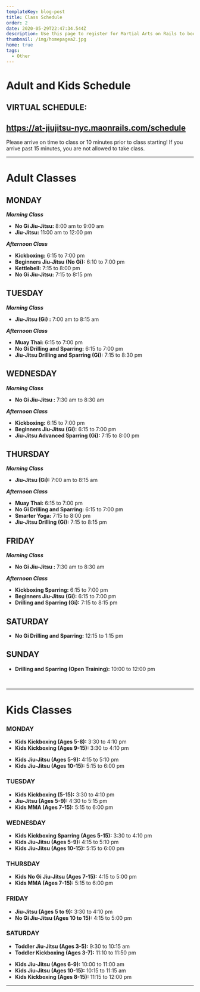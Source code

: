 ```yaml
---
templateKey: blog-post
title: Class Schedule
order: 2
date: 2020-05-29T22:47:34.544Z
description: Use this page to register for Martial Arts on Rails to book classes online.
thumbnail: /img/homepagea2.jpg
home: true
tags:
  - Other
---
```

# Adult and Kids Schedule

## VIRTUAL SCHEDULE:

## <https://at-jiujitsu-nyc.maonrails.com/schedule>

Please arrive on time to class or 10 minutes prior to class starting!  If you arrive past 15 minutes, you are not allowed to take class.

<script src="https://www.maonrails.com/js/widgets.js"></script>

<div class="maonrails-booking" attr-gym="DL7vA"></div>

- - -

# Adult Classes

## MONDAY

**_Morning Class_**

* **No Gi Jiu-Jitsu:** 8:00 am to 9:00 am
* **Jiu-Jitsu:** 11:00 am to 12:00 pm

_**Afternoon Class**_

* **Kickboxing:** 6:15 to 7:00 pm
* **Beginners Jiu-Jitsu (No Gi):** 6:10 to 7:00 pm
* **Kettlebell:** 7:15 to 8:00 pm
* **No Gi Jiu-Jitsu:** 7:15 to 8:15 pm

## TUESDAY

**_Morning Class_**

* **Jiu-Jitsu (Gi) :** 7:00 am to 8:15 am

_**Afternoon Class**_

* **Muay Thai:** 6:15 to 7:00 pm
* **No Gi Drilling and Sparring:** 6:15 to 7:00 pm
* **Jiu-Jitsu Drilling and Sparring (Gi):** 7:15 to 8:30 pm

## WEDNESDAY

**_Morning Class_**

* **No Gi Jiu-Jitsu :** 7:30 am to 8:30 am

_**Afternoon Class**_

* **Kickboxing:** 6:15 to 7:00 pm
* **Beginners Jiu-Jitsu (Gi):** 6:15 to 7:00 pm
* **Jiu-Jitsu Advanced Sparring (Gi):** 7:15 to 8:00 pm

## THURSDAY

**_Morning Class_**

* **Jiu-Jitsu (Gi):** 7:00 am to 8:15 am

_**Afternoon Class**_

* **Muay Thai:** 6:15 to 7:00 pm
* **No Gi Drilling and Sparring:** 6:15 to 7:00 pm
* **Smarter Yoga:** 7:15 to 8:00 pm
* **Jiu-Jitsu Drilling (Gi):** 7:15 to 8:15 pm

## FRIDAY

**_Morning Class_**

* **No Gi Jiu-Jitsu :** 7:30 am to 8:30 am

_**Afternoon Class**_

* **Kickboxing Sparring:** 6:15 to 7:00 pm
* **Beginners Jiu-Jitsu (Gi):** 6:15 to 7:00 pm
* **Drilling and Sparring (Gi):** 7:15 to 8:15 pm

## SATURDAY

* **No Gi Drilling and Sparring:** 12:15 to 1:15 pm

## SUNDAY

* **Drilling and Sparring (Open Training):** 10:00 to 12:00 pm

<br>

- - -

# Kids Classes

### MONDAY

* **Kids Kickboxing (Ages 5-8):** 3:30 to 4:10 pm
* **Kids Kickboxing (Ages 9-15):** 3:30 to 4:10 pm

<bh>

* **Kids Jiu-Jitsu (Ages 5-9):** 4:15 to 5:10 pm
* **Kids Jiu-Jitsu (Ages 10-15):** 5:15 to 6:00 pm

### TUESDAY

* **Kids Kickboxing (5-15):** 3:30 to 4:10 pm
* **Jiu-Jitsu (Ages 5-9):** 4:30 to 5:15 pm
* **Kids MMA (Ages 7-15):** 5:15 to 6:00 pm 

### WEDNESDAY

* **Kids Kickboxing Sparring (Ages 5-15):** 3:30 to 4:10 pm
* **Kids Jiu-Jitsu (Ages 5-9):** 4:15 to 5:10 pm
* **Kids Jiu-Jitsu (Ages 10-15):** 5:15 to 6:00 pm

### THURSDAY

* **Kids No Gi Jiu-Jitsu (Ages 7-15):** 4:15 to 5:00 pm 
* **Kids MMA (Ages 7-15):** 5:15 to 6:00 pm 

### FRIDAY

* **Jiu-Jitsu (Ages 5 to 9):** 3:30 to 4:10 pm
* **No Gi Jiu-Jitsu (Ages 10 to 15):** 4:15 to 5:00 pm

### SATURDAY

* **Toddler Jiu-Jitsu (Ages 3-5):** 9:30 to 10:15 am
* **Toddler Kickboxing (Ages 3-7):** 11:10 to 11:50 pm

<bh>

* **Kids Jiu-Jitsu (Ages 6-9):** 10:00 to 11:00 am
* **Kids Jiu-Jitsu (Ages 10-15):** 10:15 to 11:15 am
* **Kids Kickboxing (Ages 8-15):** 11:15 to 12:00 pm



- - -

<!-- Google tag (gtag.js) - Google Analytics -->

<script async src="https://www.googletagmanager.com/gtag/js?id=UA-4799639-6">
</script>

<script>
  window.dataLayer = window.dataLayer || [];
  function gtag(){dataLayer.push(arguments);}
  gtag('js', new Date());

  gtag('config', 'UA-4799639-6');
</script>
